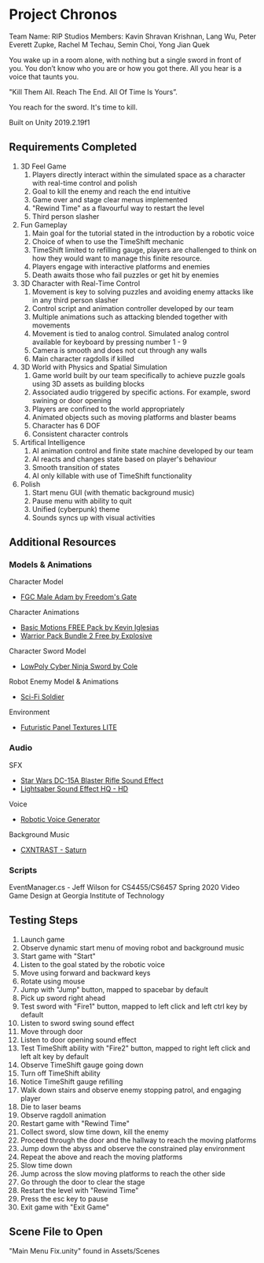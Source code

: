 # Project Chronos 
Team Name: RIP Studios
Members: Kavin Shravan Krishnan, Lang Wu, Peter Everett Zupke, Rachel M Techau, Semin Choi, Yong Jian Quek

You wake up in a room alone, with nothing but a single sword in front of you. You don’t know who you are or how you got there. All you hear is a voice that taunts you. 

"Kill Them All. Reach The End. All Of Time Is Yours”. 

You reach for the sword. It's time to kill.

Built on Unity 2019.2.19f1

## Requirements Completed
1. 3D Feel Game
    1. Players directly interact within the simulated space as a character with real-time control and polish
    2. Goal to kill the enemy and reach the end intuitive
    3. Game over and stage clear menus implemented
    4. "Rewind Time" as a flavourful way to restart the level
    5. Third person slasher
2. Fun Gameplay
    1. Main goal for the tutorial stated in the introduction by a robotic voice
    2. Choice of when to use the TimeShift mechanic
    3. TimeShift limited to refilling gauge, players are challenged to think on how they would want to manage this finite resource.
    4. Players engage with interactive platforms and enemies
    5. Death awaits those who fail puzzles or get hit by enemies
3. 3D Character with Real-Time Control
    1. Movement is key to solving puzzles and avoiding enemy attacks like in any third person slasher
    2. Control script and animation controller developed by our team
    3. Multiple animations such as attacking blended together with movements
    4. Movement is tied to analog control. Simulated analog control available for keyboard by pressing number 1 - 9
    5. Camera is smooth and does not cut through any walls
    6. Main character ragdolls if killed
4. 3D World with Physics and Spatial Simulation
    1. Game world built by our team specifically to achieve puzzle goals using 3D assets as building blocks
    2. Associated audio triggered by specific actions. For example, sword swining or door opening
    3. Players are confined to the world appropriately
    4. Animated objects such as moving platforms and blaster beams
    5. Character has 6 DOF
    6. Consistent character controls
5. Artifical Intelligence
    1. AI animation control and finite state machine developed by our team
    2. AI reacts and changes state based on player's behaviour
    3. Smooth transition of states
    4. AI only killable with use of TimeShift functionality
6. Polish
    1. Start menu GUI (with thematic background music)
    2. Pause menu with ability to quit
    3. Unified (cyberpunk) theme
    4. Sounds syncs up with visual activities

## Additional Resources
### Models & Animations 
Character Model 
- [FGC Male Adam by Freedom's Gate](https://assetstore.unity.com/packages/3d/characters/humanoids/fgc-male-adam-70002) 

Character Animations 
- [Basic Motions FREE Pack by Kevin Iglesias](https://assetstore.unity.com/packages/3d/animations/basic-motions-free-pack-154271) 
- [Warrior Pack Bundle 2 Free by Explosive](https://assetstore.unity.com/packages/3d/animations/warrior-pack-bundle-2-free-42454) 

Character Sword Model 
- [LowPoly Cyber Ninja Sword by Cole](https://assetstore.unity.com/packages/3d/props/weapons/lowpoly-cyber-ninja-sword-129464) 

Robot Enemy Model & Animations 
- [Sci-Fi Soldier](https://assetstore.unity.com/packages/3d/characters/humanoids/sci-fi-soldier-29559)

Environment
- [Futuristic Panel Textures LITE](https://assetstore.unity.com/packages/2d/textures-materials/futuristic-panel-textures-lite-80176)

### Audio
SFX
- [Star Wars DC-15A Blaster Rifle Sound Effect](https://www.youtube.com/watch?v=KM3IWzhBIHw)
- [Lightsaber Sound Effect HQ - HD](https://www.youtube.com/watch?v=__sDEWIjQ_g)

Voice
- [Robotic Voice Generator](https://lingojam.com/RobotVoiceGenerator)

Background Music
- [CXNTRAST - Saturn](https://www.youtube.com/watch?v=B5sNT98RVOU)

### Scripts 
EventManager.cs - Jeff Wilson for CS4455/CS6457 Spring 2020 Video Game Design at Georgia Institute of Technology

## Testing Steps
1. Launch game
2. Observe dynamic start menu of moving robot and background music
3. Start game with "Start"
4. Listen to the goal stated by the robotic voice
5. Move using forward and backward keys
6. Rotate using mouse
7. Jump with "Jump" button, mapped to spacebar by default
8. Pick up sword right ahead
9. Test sword with "Fire1" button, mapped to left click and left ctrl key by default
10. Listen to sword swing sound effect
11. Move through door
12. Listen to door opening sound effect
13. Test TimeShift ability with "Fire2" button, mapped to right left click and left alt key by default
14. Observe TimeShift gauge going down
15. Turn off TimeShift ability
16. Notice TimeShift gauge refilling
17. Walk down stairs and observe enemy stopping patrol, and engaging player
18. Die to laser beams
19. Observe ragdoll animation
20. Restart game with "Rewind Time"
21. Collect sword, slow time down, kill the enemy
22. Proceed through the door and the hallway to reach the moving platforms
23. Jump down the abyss and observe the constrained play environment
24. Repeat the above and reach the moving platforms
25. Slow time down
26. Jump across the slow moving platforms to reach the other side
27. Go through the door to clear the stage
28. Restart the level with "Rewind Time"
29. Press the esc key to pause
30. Exit game with "Exit Game"

## Scene File to Open
"Main Menu Fix.unity" found in Assets/Scenes
